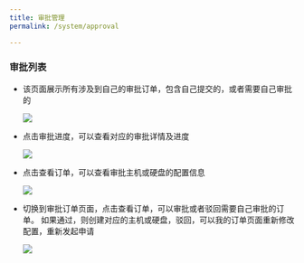 ```yaml
---
title: 审批管理
permalink: /system/approval

---
```



### 审批列表
- 该页面展示所有涉及到自己的审批订单，包含自己提交的，或者需要自己审批的

  ![](~@vuepress/approval_list_01.png)

- 点击审批进度，可以查看对应的审批详情及进度

  ![](~@vuepress/approval_list_02.png)

- 点击查看订单，可以查看审批主机或硬盘的配置信息

  ![](~@vuepress/approval_list_03.png)

- 切换到审批订单页面，点击查看订单，可以审批或者驳回需要自己审批的订单。
  如果通过，则创建对应的主机或硬盘，驳回，可以我的订单页面重新修改配置，重新发起申请

  ![](~@vuepress/approval_list_03.png)
